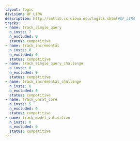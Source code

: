 ```yaml
---
layout: logic
division: QF_LIRA
description: http://smtlib.cs.uiowa.edu/logics.shtml#QF_LIRA
tracks:
- name: track_single_query
  n_insts: 7
  n_excluded: 0
  status: competitive
- name: track_incremental
  n_insts: 0
  n_excluded: 0
  status: competitive
- name: track_single_query_challenge
  n_insts: 0
  n_excluded: 0
  status: competitive
- name: track_incremental_challenge
  n_insts: 0
  n_excluded: 0
  status: competitive
- name: track_unsat_core
  n_insts: 5
  n_excluded: 0
  status: competitive
- name: track_model_validation
  n_insts: 0
  n_excluded: 0
  status: competitive
---
```


